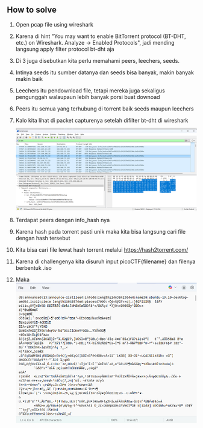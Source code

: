 
## How to solve

1. Open pcap file using wireshark

2. Karena di hint "You may want to enable BitTorrent protocol (BT-DHT, etc.) on Wireshark. Analyze -> Enabled Protocols", jadi mending langsung apply filter protocol bt-dht aja

3. Di 3 juga disebutkan kita perlu memahami peers, leechers, seeds.

4. Intinya seeds itu sumber datanya dan seeds bisa banyak, makin banyak makin baik

5. Leechers itu pendownload file, tetapi mereka juga sekaligus pengunggah walaupaun lebih banyak porsi buat downoad

6. Peers itu semua yang terhubung di torrent baik seeds maupun leechers

7. Kalo kita lihat di packet capturenya setelah difilter bt-dht di wireshark

    ![alt text](image.png)

8. Terdapat peers dengan info_hash nya

9. Karena hash pada torrent pasti unik maka kita bisa langsung cari file dengan hash tersebut

10. Kita bisa cari file lewat hash torrent melalui https://hash2torrent.com/

11. Karena di challengenya kita disuruh input picoCTF{filename} dan filenya berbentuk .iso

12. Maka ![alt text](image-1.png)